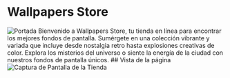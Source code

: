 # Wallpapers Store
<img src="https://github.com/Iahn02/Wallpapers-Store/blob/main/assets/imgs/fondo.jpg" alt="Portada">
Bienvenido a Wallpapers Store, tu tienda en línea para encontrar los mejores fondos de pantalla. Sumérgete en una colección vibrante y variada que incluye desde nostalgia retro hasta explosiones creativas de color. Explora los misterios del universo o siente la energía de la ciudad con nuestros fondos de pantalla únicos.
## Vista de la página
<img src="https://github.com/Iahn02/Wallpapers-Store/blob/main/assets/imgs/screencap.jpg" alt="Captura de Pantalla de la Tienda">

